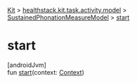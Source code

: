 
[Kit](../../../kit.html) > [healthstack.kit.task.activity.model](../index.html) > [SustainedPhonationMeasureModel](index.html) > [start](start.html)



# start



[androidJvm]\
fun [start](start.html)(context: [Context](https://developer.android.com/reference/kotlin/android/content/Context.html))





